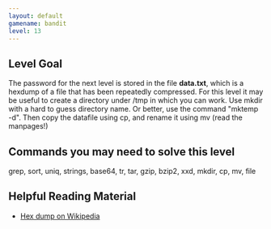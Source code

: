 ```yaml
---
layout: default
gamename: bandit
level: 13
---
```


## Level Goal

The password for the next level is stored in the file **data.txt**,
which is a hexdump of a file that has been repeatedly compressed.
For this level it may be useful to create a directory under /tmp in
which you can work. Use mkdir with a hard to guess directory name.
Or better, use the command "mktemp -d".
Then copy the datafile using cp, and rename it using mv (read the
manpages!)

## Commands you may need to solve this level

grep, sort, uniq, strings, base64, tr, tar, gzip, bzip2, xxd, mkdir,
cp, mv, file

## Helpful Reading Material

- [Hex dump on Wikipedia][]

[Hex dump on Wikipedia]: https://en.wikipedia.org/wiki/Hex_dump
